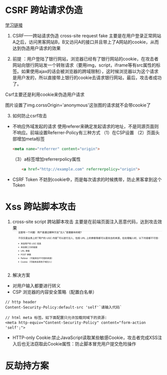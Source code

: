 <!--
 * @Description: 
 * @Author: yangxia
 * @Date: 2021-12-29 20:39:59
-->

# CSRF 跨站请求伪造 

[学习链接](https://tech.meituan.com/2018/10/11/fe-security-csrf.html)

1. CSRF——跨站请求伪造  cross-site request fake
主要是在用户登录正常网站A之后，访问黑客网站B，B又访问A的接口并且带上了A网站的cookie，从而达到伪造用户请求的效果

2. 前提 ：用户登陆了银行网站，浏览器已经有了银行网站的cookie，在攻击者网站向银行网站发一个转账请求（要用img，script，iframe等有src属性的标签。如果使用ajax的话会被浏览器的跨域限制），这时候浏览器以为这个请求是用户发的，所以直接带上银行的cookie去请求银行网站，最后，攻击者成功了。

Csrf主要还是利用cookie来伪造用户请求

图片设置了img.corssOrigin='anonymous'这张图的请求就不会带cookie了

3. 如何防止csrf攻击

- 不响应外域发起的请求
    使用referer来确定发起请求的地址，不是同源页面则不响应。前端设置Referrer-Policy有三种方式
    （1）在CSP设置
    （2）页面头部增加meta标签

    ```html
    <meta name="referrer" content="origin">
    ```

    （3）a标签增加referrerpolicy属性

    ```html
        <a href="http://example.com" referrerpolicy="origin">
    ```

- CSRF Token
    不妨到cookie中，而是每次请求的时候携带，防止黑客拿到这个Token


# Xss 跨站脚本攻击

1. cross-site script 跨站脚本攻击
主要是在前端页面注入恶意代码，达到攻击效果
![xss](../图片/xss.png)

2. 解决方案

- 对用户输入都要进行转义
- CSP 浏览器的内容安全策略（配置白名单）

```
// http header
Content-Security-Policy:default-src 'self'`请输入代码`

// html meta 标签。如下面配置只允许加载同域下的资源:
<meta http-equiv="Content-Security-Policy" content="form-action 'self';">
```

- HTTP-only Cookie:禁止JavaScript读取某些敏感Cookie，攻击者完成XSS注入后也无法窃取此Cookie属性：防止脚本冒充用户提交危险操作

# 反劫持方案